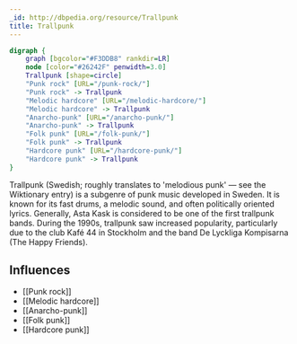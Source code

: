 ```yaml
---
_id: http://dbpedia.org/resource/Trallpunk
title: Trallpunk
---
```


```dot
digraph {
	graph [bgcolor="#F3DDB8" rankdir=LR]
	node [color="#26242F" penwidth=3.0]
	Trallpunk [shape=circle]
	"Punk rock" [URL="/punk-rock/"]
	"Punk rock" -> Trallpunk
	"Melodic hardcore" [URL="/melodic-hardcore/"]
	"Melodic hardcore" -> Trallpunk
	"Anarcho-punk" [URL="/anarcho-punk/"]
	"Anarcho-punk" -> Trallpunk
	"Folk punk" [URL="/folk-punk/"]
	"Folk punk" -> Trallpunk
	"Hardcore punk" [URL="/hardcore-punk/"]
	"Hardcore punk" -> Trallpunk
}
```

Trallpunk (Swedish; roughly translates to 'melodious punk' — see the Wiktionary entry) is a subgenre of punk music developed in Sweden. It is known for its fast drums, a melodic sound, and often politically oriented lyrics. Generally, Asta Kask is considered to be one of the first trallpunk bands. During the 1990s, trallpunk saw increased popularity, particularly due to the club Kafé 44 in Stockholm and the band De Lyckliga Kompisarna (The Happy Friends).

## Influences
- [[Punk rock]]
- [[Melodic hardcore]]
- [[Anarcho-punk]]
- [[Folk punk]]
- [[Hardcore punk]]
